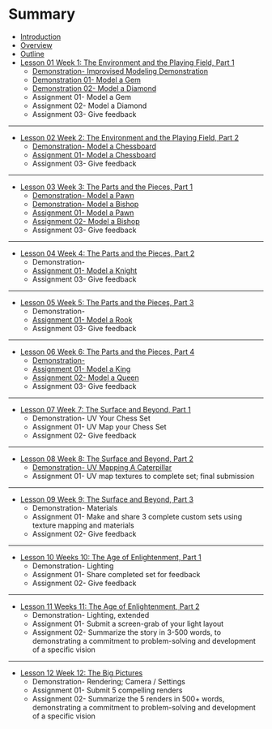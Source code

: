 # Summary

* [Introduction](README.md)
* [Overview](overview.md)
* [Outline](outline.md)
* [Lesson 01 Week 1: The Environment and the Playing Field, Part 1](lesson-01.md)
  * [Demonstration- Improvised Modeling Demonstration](lesson-01/demonstration-improvised-modeling-demonstration.md)
  * [Demonstration 01- Model a Gem](lesson-01/assignment-01-model-a-gem.md)
  * [Demonstration 02- Model a Diamond](lesson-01/assignment-02-model-a-diamond.md)
  * Assignment 01- Model a Gem
  * Assignment 02- Model a Diamond
  * Assignment 03- Give feedback
  
---

* [Lesson 02 Week 2: The Environment and the Playing Field, Part 2](lesson-02.md)
  * [Demonstration- Model a Chessboard](lesson-02/demonstration-.md)
  * [Assignment 01- Model a Chessboard](lesson-02/assignment-01-model-a-chessboard.md)
  * Assignment 03- Give feedback

---

* [Lesson 03 Week 3: The Parts and the Pieces, Part 1](lesson-03.md)
  * [Demonstration- Model a Pawn](lesson-03/demonstration-model-a-pawn.md)
  * [Demonstration- Model a Bishop](lesson-03/demonstration-model-a-bishop.md)
  * [Assignment 01- Model a Pawn](lesson-03/assignment-01-model-a-pawn.md)
  * [Assignment 02- Model a Bishop](lesson-03/assignment-02-model-a-bishop.md)
  * Assignment 03- Give feedback

---

* [Lesson 04 Week 4: The Parts and the Pieces, Part 2](lesson-04.md)
  * Demonstration- 
  * [Assignment 01- Model a Knight](lesson-04/assignment-01-model-a-knight.md)
  * Assignment 03- Give feedback

---

* [Lesson 05 Week 5: The Parts and the Pieces, Part 3](lesson-05.md)
  * Demonstration- 
  * [Assignment 01- Model a Rook](lesson-05/assignment-01-model-a-rook.md)
  * Assignment 03- Give feedback  

---

* [Lesson 06 Week 6: The Parts and the Pieces, Part 4](lesson-06.md)
  * [Demonstration- ](lesson-06/demonstration-.md)
  * [Assignment 01- Model a King](lesson-06/assignment-01-model-a-king.md)
  * [Assignment 02- Model a Queen](lesson-06/assignment-02-model-a-queen.md)
  * Assignment 03- Give feedback

---

* [Lesson 07 Week 7: The Surface and Beyond, Part 1](lesson-07.md)
  * Demonstration- UV Your Chess Set
  * Assignment 01- UV Map your Chess Set
  * Assignment 02- Give feedback

---

* [Lesson 08 Week 8: The Surface and Beyond, Part 2](lesson-08.md)
  * [Demonstration- UV Mapping A Caterpillar ](lesson-08/demonstration-uv-mapping-a-caterpillar.md)
  * Assignment 01- UV map textures to complete set; final submission

---

* [Lesson 09 Week 9: The Surface and Beyond, Part 3](lesson-09.md)
  * Demonstration- Materials
  * Assignment 01- Make and share 3 complete custom sets using texture mapping and materials
  * Assignment 02- Give feedback

---

* [Lesson 10 Weeks 10: The Age of Enlightenment, Part 1](lesson-10.md)
  * Demonstration- Lighting
  * Assignment 01- Share completed set for feedback
  * Assignment 02- Give feedback

---

* [Lesson 11 Weeks 11: The Age of Enlightenment, Part 2](lesson-11.md)
  * Demonstration- Lighting, extended
  * Assignment 01- Submit a screen-grab of your light layout 
  * Assignment 02- Summarize the story in 3-500 words, to demonstrating a commitment to problem-solving and development of a specific vision

---

* [Lesson 12 Week 12: The Big Pictures](lesson-12.md)
  * Demonstration- Rendering; Camera / Settings
  * Assignment 01- Submit 5 compelling renders
  * Assignment 02- Summarize the 5 renders in 500+ words, demonstrating a commitment to problem-solving and development of a specific vision

